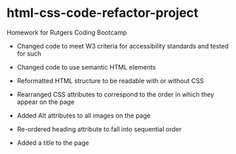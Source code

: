 # html-css-code-refactor-project

Homework for Rutgers Coding Bootcamp

- Changed code to meet W3 criteria for accessibility standards and tested for such

- Changed code to use semantic HTML elements

- Reformatted HTML structure to be readable with or without CSS

- Rearranged CSS attributes to correspond to the order in which they appear on the page

- Added Alt attributes to all images on the page

- Re-ordered heading attribute to fall into sequential order

- Added a title to the page